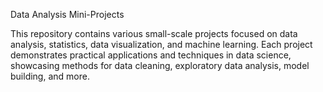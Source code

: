Data Analysis Mini-Projects

This repository contains various small-scale projects focused on data analysis, statistics, data visualization, and machine learning. Each project demonstrates practical applications and techniques in data science, showcasing methods for data cleaning, exploratory data analysis, model building, and more.
